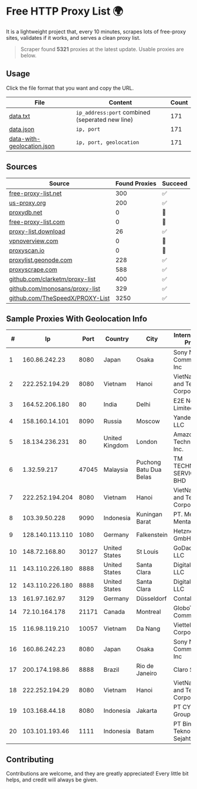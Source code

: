 
# Free HTTP Proxy List 🌍

It is a lightweight project that, every 10 minutes, scrapes lots of free-proxy sites, validates if it works, and serves a clean proxy list.


> Scraper found **5321** proxies at the latest update. Usable proxies are below.

## Usage

Click the file format that you want and copy the URL.


|File|Content|Count|
|----|-------|-----|
|[data.txt](https://raw.githubusercontent.com/themiralay/Proxy-List-World/master/data.txt)|`ip_address:port` combined (seperated new line)|171|
|[data.json](https://raw.githubusercontent.com/themiralay/Proxy-List-World/master/data.json)|`ip, port`|171|
|[data-with-geolocation.json](https://raw.githubusercontent.com/themiralay/Proxy-List-World/master/data-with-geolocation.json)|`ip, port, geolocation`|171|

## Sources

|Source|Found Proxies|Succeed|
|------|-------------|-------|
|[free-proxy-list.net](https://free-proxy-list.net)|300|✅|
|[us-proxy.org](https://www.us-proxy.org)|200|✅|
|[proxydb.net](http://proxydb.net)|0|🚫|
|[free-proxy-list.com](https://free-proxy-list.com/?page=&port=&type%5B%5D=http&type%5B%5D=https&up_time=0&search=Search)|0|🚫|
|[proxy-list.download](https://www.proxy-list.download/HTTP)|26|✅|
|[vpnoverview.com](https://vpnoverview.com/privacy/anonymous-browsing/free-proxy-servers)|0|🚫|
|[proxyscan.io](https://www.proxyscan.io)|0|🚫|
|[proxylist.geonode.com](https://proxylist.geonode.com/api/proxy-list?limit=300&page=1&sort_by=lastChecked&sort_type=desc&protocols=http,https)|228|✅|
|[proxyscrape.com](https://api.proxyscrape.com/v2/?request=displayproxies&protocol=http&timeout=10000&country=all&ssl=all&anonymity=all)|588|✅|
|[github.com/clarketm/proxy-list](https://raw.githubusercontent.com/clarketm/proxy-list/master/proxy-list-raw.txt)|400|✅|
|[github.com/monosans/proxy-list](https://raw.githubusercontent.com/monosans/proxy-list/main/proxies/http.txt)|329|✅|
|[github.com/TheSpeedX/PROXY-List](https://raw.githubusercontent.com/TheSpeedX/PROXY-List/master/http.txt)|3250|✅|


## Sample Proxies With Geolocation Info

|#|Ip|Port|Country|City|Internet Service Provider|
|-|--|----|-------|----|-------------------------|
|1|160.86.242.23|8080|Japan|Osaka|Sony Network Communications Inc|
|2|222.252.194.29|8080|Vietnam|Hanoi|VietNam Post and Telecom Corporation|
|3|164.52.206.180|80|India|Delhi|E2E Networks Limited|
|4|158.160.14.101|8090|Russia|Moscow|Yandex.Cloud LLC|
|5|18.134.236.231|80|United Kingdom|London|Amazon Technologies Inc.|
|6|1.32.59.217|47045|Malaysia|Puchong Batu Dua Belas|TM TECHNOLOGY SERVICES SDN BHD|
|7|222.252.194.204|8080|Vietnam|Hanoi|VietNam Post and Telecom Corporation|
|8|103.39.50.228|9090|Indonesia|Kuningan Barat|PT. Mega Mentari Mandiri|
|9|128.140.113.110|1080|Germany|Falkenstein|Hetzner Online GmbH|
|10|148.72.168.80|30127|United States|St Louis|GoDaddy.com, LLC|
|11|143.110.226.180|8888|United States|Santa Clara|DigitalOcean, LLC|
|12|143.110.226.180|8888|United States|Santa Clara|DigitalOcean, LLC|
|13|161.97.162.97|3129|Germany|Düsseldorf|Contabo GmbH|
|14|72.10.164.178|21171|Canada|Montreal|GloboTech Communications|
|15|116.98.119.210|10057|Vietnam|Da Nang|Viettel Corporation|
|16|160.86.242.23|8080|Japan|Osaka|Sony Network Communications Inc|
|17|200.174.198.86|8888|Brazil|Rio de Janeiro|Claro S.A|
|18|222.252.194.29|8080|Vietnam|Hanoi|VietNam Post and Telecom Corporation|
|19|103.168.44.18|8080|Indonesia|Jakarta|PT CYB Media Group|
|20|103.101.193.46|1111|Indonesia|Batam|PT Bintang Teknologi Sejahtera|



## Contributing

Contributions are welcome, and they are greatly appreciated! Every
little bit helps, and credit will always be given.

